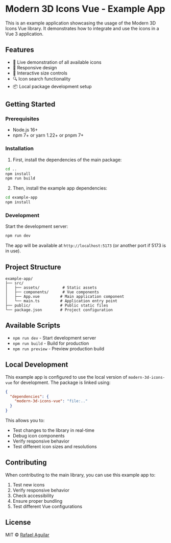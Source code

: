 # Modern 3D Icons Vue - Example App

This is an example application showcasing the usage of the Modern 3D Icons Vue library. It demonstrates how to integrate and use the icons in a Vue 3 application.

## Features

- 🎯 Live demonstration of all available icons
- 📱 Responsive design
- 🎨 Interactive size controls
- 🔍 Icon search functionality
- 📦 Local package development setup

## Getting Started

### Prerequisites

- Node.js 16+
- npm 7+ or yarn 1.22+ or pnpm 7+

### Installation

1. First, install the dependencies of the main package:
```bash
cd ..
npm install
npm run build
```

2. Then, install the example app dependencies:
```bash
cd example-app
npm install
```

### Development

Start the development server:

```bash
npm run dev
```

The app will be available at `http://localhost:5173` (or another port if 5173 is in use).

## Project Structure

```
example-app/
├── src/
│   ├── assets/          # Static assets
│   ├── components/      # Vue components
│   ├── App.vue         # Main application component
│   └── main.ts         # Application entry point
├── public/             # Public static files
└── package.json        # Project configuration
```

## Available Scripts

- `npm run dev` - Start development server
- `npm run build` - Build for production
- `npm run preview` - Preview production build

## Local Development

This example app is configured to use the local version of `modern-3d-icons-vue` for development. The package is linked using:

```json
{
  "dependencies": {
    "modern-3d-icons-vue": "file:.."
  }
}
```

This allows you to:
- Test changes to the library in real-time
- Debug icon components
- Verify responsive behavior
- Test different icon sizes and resolutions

## Contributing

When contributing to the main library, you can use this example app to:
1. Test new icons
2. Verify responsive behavior
3. Check accessibility
4. Ensure proper bundling
5. Test different Vue configurations

## License

MIT © [Rafael Aguilar](https://github.com/raguilaru)
